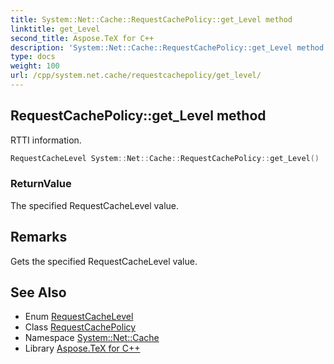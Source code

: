 ```yaml
---
title: System::Net::Cache::RequestCachePolicy::get_Level method
linktitle: get_Level
second_title: Aspose.TeX for C++
description: 'System::Net::Cache::RequestCachePolicy::get_Level method. RTTI information in C++.'
type: docs
weight: 100
url: /cpp/system.net.cache/requestcachepolicy/get_level/
---
```

## RequestCachePolicy::get_Level method


RTTI information.

```cpp
RequestCacheLevel System::Net::Cache::RequestCachePolicy::get_Level()
```


### ReturnValue

The specified RequestCacheLevel value.
## Remarks


Gets the specified RequestCacheLevel value. 
## See Also

* Enum [RequestCacheLevel](../../requestcachelevel/)
* Class [RequestCachePolicy](../)
* Namespace [System::Net::Cache](../../)
* Library [Aspose.TeX for C++](../../../)
